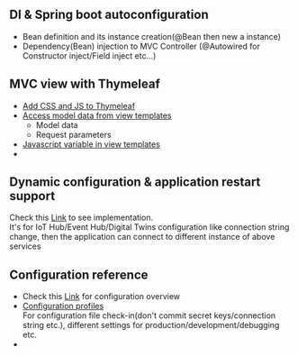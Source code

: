 
## DI & Spring boot autoconfiguration
* Bean definition and its instance creation(@Bean then new a instance)
* Dependency(Bean) injection to MVC Controller (@Autowired for Constructor inject/Field inject etc...)

## MVC view with Thymeleaf
* [Add CSS and JS to Thymeleaf](https://www.baeldung.com/spring-thymeleaf-css-js)
* [Access model data from view templates](https://www.thymeleaf.org/doc/articles/springmvcaccessdata.html)
  * Model data  
  * Request parameters
* [Javascript variable in view templates](https://attacomsian.com/blog/thymeleaf-set-javascript-variable)
* 
## Dynamic configuration & application restart support
Check this [Link](https://www.baeldung.com/java-restart-spring-boot-app) to see implementation.  
It's for IoT Hub/Event Hub/Digital Twins configuration like connection string change, then the application can connect
to different instance of above services

## Configuration reference
* Check this [Link](https://zhuanlan.zhihu.com/p/57693064) for configuration overview  
* [Configuration profiles](https://www.baeldung.com/spring-profiles)  
For configuration file check-in(don't commit secret keys/connection string etc.), different settings for 
production/development/debugging etc.
* 
